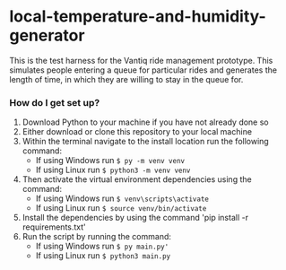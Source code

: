 # local-temperature-and-humidity-generator #

This is the test harness for the Vantiq ride management prototype. This simulates people entering a queue for particular rides and generates the length of time, in which they are willing to stay in the queue for.

### How do I get set up? ###

1. Download Python to your machine if you have not already done so
2. Either download or clone this repository to your local machine
3. Within the terminal navigate to the install location run the following command:
	* If using Windows run ```$ py -m venv venv```
	* If using Linux run ```$ python3 -m venv venv```
4. Then activate the virtual environment dependencies using the command:
	* If using Windows run ```$ venv\scripts\activate```
	* If using Linux run ```$ source venv/bin/activate```
5. Install the dependencies by using the command 'pip install -r requirements.txt'
6. Run the script by running the command:
	* If using Windows run ```$ py main.py'```
	* If using Linux run ```$ python3 main.py```